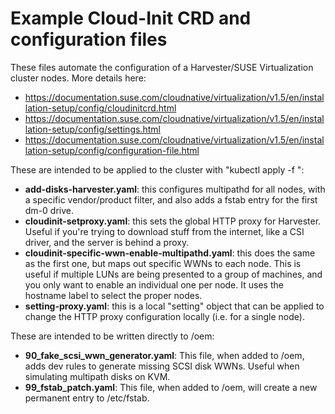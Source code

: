 # Example Cloud-Init CRD and configuration files

These files automate the configuration of a Harvester/SUSE Virtualization cluster nodes.
More details here: 
 * https://documentation.suse.com/cloudnative/virtualization/v1.5/en/installation-setup/config/cloudinitcrd.html
 * https://documentation.suse.com/cloudnative/virtualization/v1.5/en/installation-setup/config/settings.html
 * https://documentation.suse.com/cloudnative/virtualization/v1.5/en/installation-setup/config/configuration-file.html

These are intended to be applied to the cluster with "kubectl apply -f <filename>":

* __add-disks-harvester.yaml__: this configures multipathd for all nodes, with a specific vendor/product filter, and also adds a fstab entry for the first dm-0 drive.
* __cloudinit-setproxy.yaml__: this sets the global HTTP proxy for Harvester. Useful if you're trying to download stuff from the internet, like a CSI driver, and the server is behind a proxy.
* __cloudinit-specific-wwn-enable-multipathd.yaml__: this does the same as the first one, but maps out specific WWNs to each node. This is useful if multiple LUNs are being presented to a group of machines, and you only want to enable an individual one per node. It uses the hostname label to select the proper nodes.
* __setting-proxy.yaml__: this is a local "setting" object that can be applied to change the HTTP proxy configuration locally (i.e. for a single node).


These are intended to be written directly to /oem:
* __90_fake_scsi_wwn_generator.yaml__: This file, when added to /oem, adds dev rules to generate missing SCSI disk WWNs. Useful when simulating multipath disks on KVM.
* __99_fstab_patch.yaml__: This file, when added to /oem, will create a new permanent entry to /etc/fstab.

